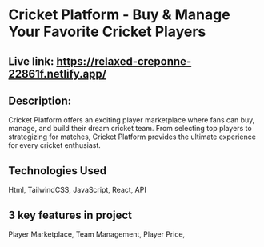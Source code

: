 
# Cricket Platform - Buy & Manage Your Favorite Cricket Players
## Live link: https://relaxed-creponne-22861f.netlify.app/

## Description:
Cricket Platform offers an exciting player marketplace where fans can buy, manage, and build their dream cricket team. From selecting top players to strategizing for matches, Cricket Platform provides the ultimate experience for every cricket enthusiast.

## Technologies Used
Html, 
TailwindCSS, 
JavaScript, 
React, 
API

## 3 key features in project
Player Marketplace,
Team Management,
Player Price,





